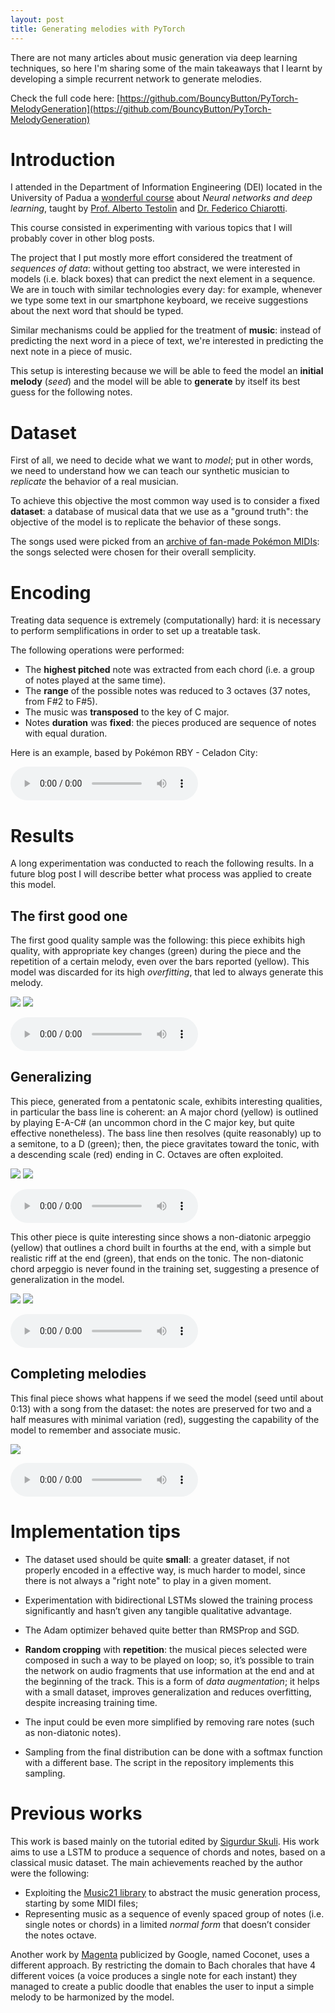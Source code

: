```yaml
---
layout: post
title: Generating melodies with PyTorch
---
```


There are not many articles about music generation via deep learning techniques, so here I'm sharing some of the main takeaways that I learnt by developing a simple recurrent network to generate melodies.

Check the full code here: [https://github.com/BouncyButton/PyTorch-MelodyGeneration](https://github.com/BouncyButton/PyTorch-MelodyGeneration)

# Introduction

I attended in the Department of Information Engineering (DEI) located in the University of Padua a [wonderful course](https://didattica.unipd.it/off/2019/LM/IN/IN2371/005PD/INP9086459/N0) about *Neural networks and deep learning*, taught by [Prof. Alberto Testolin](https://didattica.unipd.it/off/2019/LM/IN/IN2371/005PD/INP9086459/N0) and [Dr. Federico Chiarotti](https://www.dei.unipd.it/persona/EB99502C0B5BC54A2F2AFF873027AD4E).

This course consisted in experimenting with various topics that I will probably cover in other blog posts.

The project that I put mostly more effort considered the treatment of *sequences of data*: without getting too abstract, we were interested in models (i.e. black boxes) that can predict the next element in a sequence. We are in touch with similar technologies every day: for example, whenever we type some text in our smartphone keyboard, we receive suggestions about the next word that should be typed.

Similar mechanisms could be applied for the treatment of **music**: instead of predicting the next word in a piece of text, we're interested in predicting the next note in a piece of music.

This setup is interesting because we will be able to feed the model an **initial melody** (*seed*) and the model will be able to **generate** by itself its best guess for the following notes.   

# Dataset

First of all, we need to decide what we want to *model*; put in other words, we need to understand how we can teach our synthetic musician to *replicate* the behavior of a real musician.

To achieve this objective the most common way used is to consider a fixed **dataset**: a database of musical data that we use as a "ground truth": the objective of the model is to replicate the behavior of these songs.

The songs used were picked from an [archive of fan-made Pokémon MIDIs](https://drive.google.com/drive/u/0/folders/1C1mRfK0XVaeUo7nOHnKsZs5wHZua89Fx): the songs selected were chosen for their overall semplicity.


# Encoding
Treating data sequence is extremely (computationally) hard: it is necessary to perform semplifications in order to set up a treatable task.

The following operations were performed:

* The **highest pitched** note was extracted from each chord (i.e. a group of notes played at the same time).
* The **range** of the possible notes was reduced to 3 octaves (37 notes, from F#2 to F#5).
* The music was **transposed** to the key of C major.
* Notes **duration** was **fixed**: the pieces produced are sequence of notes with equal duration. 


Here is an example, based by Pokémon RBY - Celadon City:

<audio controls>
  <source src="https://bouncybutton.github.io/content/midi/musicgen1/midi%20inputs/Pokemon RedBlueYellow - Celadon City.ogg" type="audio/ogg">
</audio>

# Results

A long experimentation was conducted to reach the following results. In a future blog post I will describe better what process was applied to create this model.


## The first good one
The first good quality sample was the following: this piece exhibits high quality, with appropriate key changes (green) during the piece and the repetition of a certain melody, even over the bars reported (yellow). This model was discarded for its high *overfitting*, that led to always generate this melody.

![](https://bouncybutton.github.io/images/music/figure_2_1.png)
![](https://bouncybutton.github.io/images/music/figure_2_2.png)

<audio controls>
  <source src="https://bouncybutton.github.io/content/midi/musicgen1/midi%20outputs/figure2_cut.ogg" type="audio/ogg">
</audio>

## Generalizing
This piece, generated from a pentatonic scale, exhibits interesting qualities, in particular the bass line is coherent: an A major chord (yellow) is outlined by playing E-A-C# (an uncommon chord in the C major key, but quite effective nonetheless). The bass line then resolves (quite reasonably) up to a semitone, to a D (green); then, the piece gravitates toward the tonic, with a descending scale (red) ending in C. Octaves are often exploited.

![](https://bouncybutton.github.io/images/music/figure_3_1.png)
![](https://bouncybutton.github.io/images/music/figure_3_2.png)

<audio controls>
  <source src="https://bouncybutton.github.io/content/midi/musicgen1/midi%20outputs/figure3_cut.ogg" type="audio/ogg">
</audio>

This other piece is quite interesting since shows a non-diatonic arpeggio (yellow) that outlines a chord built in fourths at the end, with a simple but realistic riff at the end (green), that ends on the tonic. The non-diatonic chord arpeggio is never found in the training set, suggesting a presence of generalization in the model.

![](https://bouncybutton.github.io/images/music/figure_4_1.png)
![](https://bouncybutton.github.io/images/music/figure_4_2.png)

<audio controls>
  <source src="https://bouncybutton.github.io/content/midi/musicgen1/midi%20outputs/figure4_cut.ogg" type="audio/ogg">
</audio>

## Completing melodies

This final piece shows what happens if we seed the model (seed until about 0:13) with a song from the dataset: the notes are preserved for two and a half measures with minimal variation (red), suggesting the capability of the model to remember and associate music. 

![](https://bouncybutton.github.io/images/music/figure_5.png)

<audio controls>
  <source src="https://bouncybutton.github.io/content/midi/musicgen1/midi%20outputs/figure5.ogg" type="audio/ogg">
</audio>

# Implementation tips

* The dataset used should be quite **small**: a greater dataset, if not properly encoded in a effective way, is much harder to model, since there is not always a "right note" to play in a given moment.

* Experimentation with bidirectional LSTMs slowed the training process significantly and hasn’t given any tangible qualitative advantage.

* The Adam optimizer behaved quite better than RMSProp and SGD.

*	**Random cropping** with **repetition**: the musical pieces selected were composed in such a way to be played on loop; so, it’s possible to train the network on audio fragments that use information at the end and at the beginning of the track. This is a form of *data augmentation*; it helps with a small dataset, improves generalization and reduces overfitting, despite increasing training time. 

* The input could be even more simplified by removing rare notes (such as non-diatonic notes).

* Sampling from the final distribution can be done with a softmax function with a different base. The script in the repository implements this sampling.

# Previous works

This work is based mainly on the tutorial edited by
[Sigurdur Skuli](https://towardsdatascience.com/how-to-generatemusic-using-a-lstm-neural-network-in-keras-68786834d4c5). His work aims to use a LSTM to produce a sequence of chords and notes, based on a classical music dataset. 
The main achievements reached by the author were the following:

* Exploiting the [Music21 library](https://web.mit.edu/music21/) to abstract the
music generation process, starting by some MIDI files;
* Representing music as a sequence of evenly spaced group of notes (i.e. single notes or chords) in a limited *normal form* that doesn’t consider the notes octave.

Another work by [Magenta](https://www.google.com/doodles/celebrating-johannsebastian-bach) publicized by Google, named Coconet, uses a different approach. By restricting the domain to Bach chorales that have 4 different voices (a voice produces a single note for each instant) they managed to create a public doodle that enables the user to input a simple melody to be harmonized by the model. 


